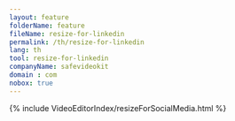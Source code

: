 ```yaml
---
layout: feature
folderName: feature
fileName: resize-for-linkedin
permalink: /th/resize-for-linkedin
lang: th
tool: resize-for-linkedin
companyName: safevideokit
domain : com
nobox: true
---
```


{% include VideoEditorIndex/resizeForSocialMedia.html %}

   